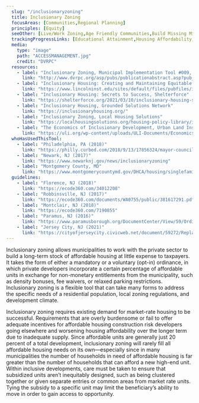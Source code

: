 ```yaml
---
  slug: "/inclusionaryzoning"
  title: Inclusionary Zoning
  focusAreas: [Communities,Regional Planning]
  principles: [Equity]
  seeOther: [Live/Work Zoning,Age Friendly Communities,Build Missing Middle Housing,Development without Displacement,Neighborhood Design Codes & Ordinances]
  trackingProgressLinks: [Educational Attainment,Housing Affordability,Racial & Ethnic Disparities]
  media: 
    type: "image"
    path: "ACCESSMANAGEMENT.jpg"
    credit: "DVRPC"
  resources: 
    - label: "Inclusionary Zoning, Municipal Implementation Tool #009, DVRPC"
      link: "http://www.dvrpc.org/asp/pubs/publicationabstract.asp?pub_id=MIT009"
    - label: "Inclusionary Housing: Creating and Maintaining Equitable Communities, Lincoln Institute of Land Policy"
      link: "https://www.lincolninst.edu/sites/default/files/pubfiles/inclusionary-housing-full_0.pdf"
    - label: "Inclusionary Housing: Secrets to Success, Shelterforce"
      link: "https://shelterforce.org/2021/03/10/inclusionary-housing-secrets-to-success/"
    - label: "Inclusionary Housing, Grounded Solutions Network"
      link: "https://inclusionaryhousing.org/"
    - label: "Inclusionary Zoning, Local Housing Solutions"
      link: "https://localhousingsolutions.org/housing-policy-library/inclusionary-zoning/"
    - label: "The Economics of Inclusionary Development, Urban Land Institute"
      link: "https://uli.org/wp-content/uploads/ULI-Documents/Economics-of-Inclusionary-Zoning.pdf"
  whoHasUsedThisTool: 
    - label: "Philadelphia, PA (2018)"
      link: "https://philly.curbed.com/2018/9/13/17856324/mayor-council-affordable-housing-construction-tax-bill"
    - label: "Newark, NJ (2017)"
      link: "https://www.newarknj.gov/news/inclusionaryzoning"
    - label: "Montgomery County, MD"
      link: "https://www.montgomerycountymd.gov/DHCA/housing/singlefamily/mpdu/index.html"
  guidelines: 
    - label: "Florence, NJ (2018)"
      link: "https://ecode360.com/34012208"
    - label: "Robbinsville, NJ (2017)"
      link: "https://ecode360.com/documents/WA0755/public/381617291.pdf"
    - label: "Montclair, NJ (2018)"
      link: "https://ecode360.com/7190855"
    - label: "Paramus, NJ (2016)"
      link: "https://www.paramusborough.org/DocumentCenter/View/59/Ordinance-16-09-Providing-for-New-Inclusionary-Zoning-Requirements-for-Affordable-Housing-Ord-Final-PDF"
    - label: "Jersey City, NJ (2021)"
      link: "https://cityofjerseycity.civicweb.net/document/59272/Replacing%20the%20Inclusionary%20Zoning%20Ordinance.pdf?handle=0DEF376FD9B5438484B0D6E8A516B5C5"
---
```


Inclusionary zoning allows municipalities to work with the private sector to build a long-term stock of affordable housing at little expense to taxpayers. It takes the form of either a mandatory or a voluntary (opt-in) ordinance, in which private developers incorporate a certain percentage of affordable units in exchange for non-monetary entitlements from the municipality, such as density bonuses, fee waivers, or relaxed parking restrictions. Inclusionary zoning is a flexible tool that can take many forms to address the specific needs of a residential population, local zoning regulations, and development climate.

Inclusionary zoning requires existing demand for market-rate housing to be successful. Requirements that are overly burdensome or fail to offer adequate incentives for affordable housing construction risk developers going elsewhere and worsening housing affordability over the longer term due to inadequate supply. Since affordable units are generally just 20 percent of a total development, inclusionary zoning will rarely fill all affordable housing needs on its own—especially since in many municipalities the number of households in need of affordable housing is far greater than the number of households that can afford a new high-end unit. Within inclusive developments, care must be taken to ensure that subsidized units aren’t inequitably designed, such as being clustered together or given separate entries or common areas from market rate units. Tying the subsidy to a specific unit may limit the beneficiary’s ability to move in order to gain access to opportunity.
